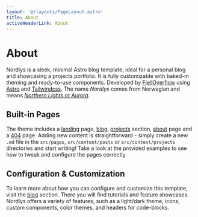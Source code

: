 ```yaml
---
layout: '@/layouts/PageLayout.astro'
title: About
activeHeaderLink: About
---
```


# About

Nordlys is a sleek, minimal Astro blog template, ideal for a personal blog and showcasing a projects portfolio. It is fully customizable with baked-in theming and ready-to-use components. Developed by [FjellOverflow](https://github.com/FjellOverflow) using [Astro](https://astro.build/) and [Tailwindcss](https://tailwindcss.com/). The name _Nordlys_ comes from Norwegian and means [_Northern Lights_ or _Aurora_](https://en.wikipedia.org/wiki/Aurora).

## Built-in Pages

The theme includes a [landing](/) page, [blog](/posts), [projects](/projects) section, [about](/about) page and a [404](/some-url-that-does-not-exist) page. Adding new content is straightforward - simply create a new `.md` file in the `src/pages`, `src/content/posts` or `src/content/projects` directories and start writing! Take a look at the provided examples to see how to tweak and configure the pages correctly.

## Configuration & Customization

To learn more about how you can configure and customize this template, visit the [blog](/posts) section. There you will find tutorials and feature showcases. Nordlys offers a variety of features, such as a light/dark theme, icons, custom components, color themes, and headers for code-blocks.
